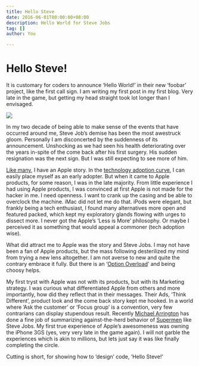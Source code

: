 ```yaml
---
title: Hello Steve
date: 2016-06-01T00:00:00+08:00
description: Hello World for Steve Jobs
tag: []
author: You

---
```

# Hello Steve!

It is customary for coders to announce ‘Hello World!’ in their new ‘foobar’ project, like the first call sign. I am writing my first post in my first blog. Very late in the game, but getting my head straight took lot longer than I envisaged.

![](/images/0_9yxyemypuo_jij2i.jpeg)

In my two decade of being able to make sense of the events that have occurred around me, Steve Job’s demise has been the most awestruck gloom. Personally I am disconcerted by the suddenness of its announcement. Unshocking as we had seen his health deteriorating over the years in-spite of the come back after his first surgery. His sudden resignation was the next sign. But I was still expecting to see more of him.

[Like many](http://cupertino.patch.com/articles/dear-steve-jobs-a-letter-from-a-mother "Letter to Steve Jobs"), I have an Apple story. In the [technology adoption curve](http://en.wikipedia.org/wiki/Diffusion_of_innovations "Diffusion of innovations"), I can easily place myself as an early adopter. But when it came to Apple products, for some reason, I was in the late majority. From little experience I had using Apple products, I was convinced at first Apple is not made for the hacker in me. I need openness. I want to crank up the casing and be able to overclock the machine. iMac did not let me do that. iPods were elegant, but frankly being a tech enthusiast, I found many alternatives more open and featured packed, which kept my exploratory glands flowing with urges to dissect more. I never got the Apple’s ‘Less is More’ philosophy. Or maybe I perceived it as something that would appeal a commoner (tech adoption wise).

What did attract me to Apple was the story and Steve Jobs. I may not have been a fan of Apple products, but the mass following desterilized my mind from trying a new lens altogether. I am not averse to new and quite the contrary embrace it fully. But there is an ‘[Option Overload](http://en.wikipedia.org/wiki/Information_overload "Extending 'Information Overload'")’ and being choosy helps.

My first tryst with Apple was not with its products, but with its Marketing strategy. I was curious what differentiated Apple from others and more importantly, how did they reflect that in their messages. Their Ads, ‘Think Different’, product look and the come back story kept me hooked. In a world where ’Ask the customer’ or ‘Focus group’ is a convention, very few contrarians can display stupendous result. Recently [Michael Arrington](http://uncrunched.com/2011/10/09/steve-jobs-superman/ "Steve Jobs, Superman") has done a fine job of summarizing against-the-herd behavior of [Supermen](http://cdixon.org/2009/10/10/man-and-superman/ "Man and Superman") like Steve Jobs. My first true experience of Apple’s awesomeness was owning the iPhone 3GS (yes, very very late in the game again). I will not garble the experiences which is akin to millions, but lets just say it was like finally completing the circle.

Cutting is short, for showing how to ‘design’ code, ‘Hello Steve!’